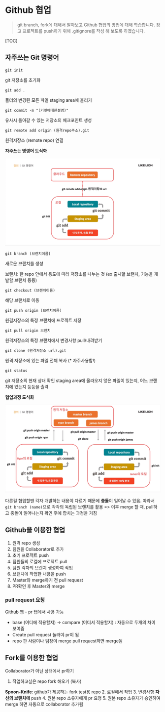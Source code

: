 
Github 협업
=
> git branch, fork에 대해서 알아보고 Github 협업의 방법에 대해 학습합니다. 장고 프로젝트를 push하기 위해 .gitignore를 작성 해 보도록 하겠습니다.

[TOC]
 


## 자주쓰는 Git 명령어

  `git init`

  git 저장소를 초기화

  `git add .`

  폴더의 변경된 모든 파일 staging area에 올리기

  `git commit -m "(커밋에대한설명)"`

  유사시 돌아갈 수 있는 저장소의 체크포인트 생성

  `git remote add origin (원격repo주소).git`

  원격저장소 (remote repo) 연결

**자주쓰는 명령어 도식화**

![자주쓰는 명령어 도식화](https://github.com/4923/Github_and_Distribution/blob/master/%ED%81%B4%EB%9D%BC%EC%9A%B0%EB%93%9C-%EB%A1%9C%EC%BB%AC.png)

`git branch (브랜치이름)`

새로운 브랜치를 생성

브랜치: 한 repo 안에서 용도에 따라 저장소를 나누는 것 (ex 출시할 브랜치, 기능을 개발할 브랜치 등등)

`git checkout (브랜치이름)`

해당 브랜치로 이동

`git push origin (브랜치이름)`

원결저장소의 특정 브랜치에 프로젝트 저장

`git pull origin 브랜치`

원격저장소의 특정 브랜치에서 변경사항 pull/내려받기

`git clone (원격저장소 url).git`

원격 저장소에 있는 파일 전체 복사 (* 자주사용함!)

`git status`

git 저장소의 현재 상태 확인
staging area에 올라오지 않은 파일이 있는지, 어느 브랜치에 있는지 등등을 출력

**협업과정 도식화**

![협업과정 도식화](https://github.com/4923/Github_and_Distribution/blob/master/%ED%98%91%EC%97%85%EA%B3%BC%EC%A0%95.png)

  다른걸 협업할땐 각자 개발하는 내용이 다르기 때문에 **충돌**이 일어날 수 있음. 따라서 `git branch (name)`으로 각각의 독립된 브랜치를 활용
  => 이후 merge 할 때, pull하고 충돌이 일어나는지 확인 후에 합치는 과정을 거침

## Github을 이용한 협업

1. 원격 repo 생성
2. 팀원을 Collaborator로 추가
3. 초기 프로젝트 push
4. 팀원들의 로컬에 프로젝트 pull
5. 팀원 각자의 브랜치 생성하여 작업
6. 브랜치에 작업한 내용을 push
7. Master와 merge하기 전 pull request
8. PR확인 후 Master와 merge

### pull request 요청
Github 웹 - pr 탭에서 사용 가능
* base (어디에 적용할지) -> compare (어디서 적용할지)
: 자동으로 두개의 차이 보여줌
* Create pull request 눌러야 pr이 됨
* repo 판 사람이나 팀장이 merge pull request하면 merge됨

## Fork를 이용한 협업
Collaborator가 아닌 상태에서 pr하기

1. 작업하고싶은 repo fork 해오기 (복사)

  **Spoon-Knife**: github가 제공하는 fork test용 repo
2. 로컬에서 작업
3. 변경사항 **자신의 브랜치에** push
4. 원본 repo 소유자에게 pr 요청
5. 원본 repo 소유자가 승인하여 merge 하면 자동으로 collaborator 추가됨

